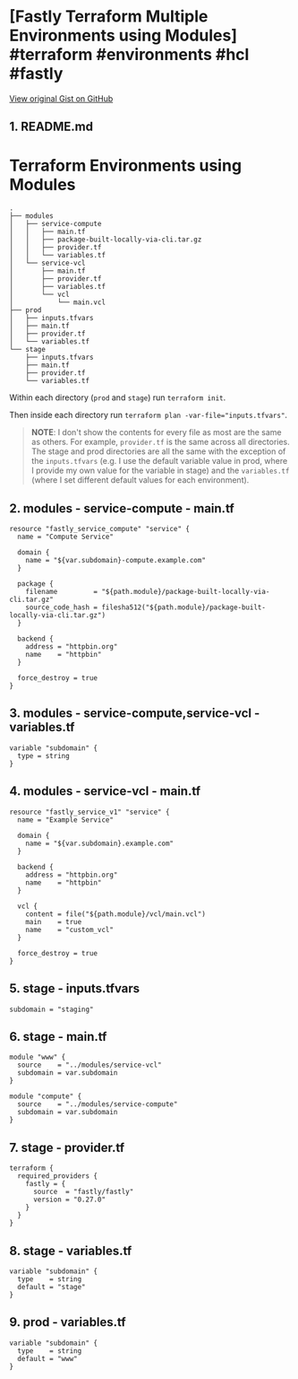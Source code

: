 # [Fastly Terraform Multiple Environments using Modules] #terraform #environments #hcl #fastly

[View original Gist on GitHub](https://gist.github.com/Integralist/864f134dfdcd8715b3a03addefdc3b13)

## 1. README.md

# Terraform Environments using Modules

```
.
├── modules
│   ├── service-compute
│   │   ├── main.tf
│   │   ├── package-built-locally-via-cli.tar.gz
│   │   ├── provider.tf
│   │   └── variables.tf
│   └── service-vcl
│       ├── main.tf
│       ├── provider.tf
│       ├── variables.tf
│       └── vcl
│           └── main.vcl
├── prod
│   ├── inputs.tfvars
│   ├── main.tf
│   ├── provider.tf
│   └── variables.tf
└── stage
    ├── inputs.tfvars
    ├── main.tf
    ├── provider.tf
    └── variables.tf
```

Within each directory (`prod` and `stage`) run `terraform init`.

Then inside each directory run `terraform plan -var-file="inputs.tfvars"`.

> **NOTE**: I don't show the contents for every file as most are the same as others. For example, `provider.tf` is the same across all directories. The stage and prod directories are all the same with the exception of the `inputs.tfvars` (e.g. I use the default variable value in prod, where I provide my own value for the variable in stage) and the `variables.tf` (where I set different default values for each environment).

## 2. modules - service-compute - main.tf

```hcl
resource "fastly_service_compute" "service" {
  name = "Compute Service"

  domain {
    name = "${var.subdomain}-compute.example.com"
  }

  package {
    filename         = "${path.module}/package-built-locally-via-cli.tar.gz"
    source_code_hash = filesha512("${path.module}/package-built-locally-via-cli.tar.gz")
  }

  backend {
    address = "httpbin.org"
    name    = "httpbin"
  }

  force_destroy = true
}
```

## 3. modules - service-compute,service-vcl - variables.tf

```hcl
variable "subdomain" {
  type = string
}
```

## 4. modules - service-vcl - main.tf

```hcl
resource "fastly_service_v1" "service" {
  name = "Example Service"

  domain {
    name = "${var.subdomain}.example.com"
  }

  backend {
    address = "httpbin.org"
    name    = "httpbin"
  }

  vcl {
    content = file("${path.module}/vcl/main.vcl")
    main    = true
    name    = "custom_vcl"
  }

  force_destroy = true
}

```

## 5. stage - inputs.tfvars

```hcl
subdomain = "staging"
```

## 6. stage - main.tf

```hcl
module "www" {
  source    = "../modules/service-vcl"
  subdomain = var.subdomain
}

module "compute" {
  source    = "../modules/service-compute"
  subdomain = var.subdomain
}
```

## 7. stage - provider.tf

```hcl
terraform {
  required_providers {
    fastly = {
      source  = "fastly/fastly"
      version = "0.27.0"
    }
  }
}
```

## 8. stage - variables.tf

```hcl
variable "subdomain" {
  type    = string
  default = "stage"
}
```

## 9. prod - variables.tf

```hcl
variable "subdomain" {
  type    = string
  default = "www"
}
```

